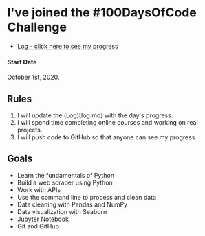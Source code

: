 # I've joined the #100DaysOfCode Challenge

* [Log - click here to see my progress](log.md)

#### Start Date
October 1st, 2020.

## Rules
1. I will update the (Log)[log.md] with the day's progress.
2. I will spend time completing online courses and working on real projects.
3. I will push code to GitHub so that anyone can see my progress.

## Goals
- Learn the fundamentals of Python 
- Build a web scraper using Python
- Work with APIs
- Use the command line to process and clean data
- Data cleaning with Pandas and NumPy
- Data visualization with Seaborn
- Jupyter Notebook
- Git and GitHub